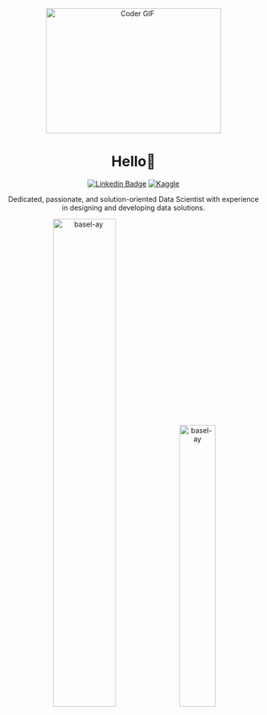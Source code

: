<div align="center">

<img alt="Coder GIF" height=250 width=350 src="https://analyticsindiamag.com/wp-content/uploads/2018/12/developer-dribbble.gif" />
<h1 align="center">Hello👋</h1>

[![Linkedin Badge](https://img.shields.io/badge/-basel-blue?style=flat-square&logo=Linkedin&logoColor=white&link=https://www.linkedin.com/in/basel-ayman-464b271a2/)](https://www.linkedin.com/in/basel-ayman-464b271a2/) [![Kaggle](https://kaggle.com/static/images/open-in-kaggle.svg)](https://www.kaggle.com/basel99) 

Dedicated, passionate, and solution-oriented Data Scientist with experience in designing and developing data solutions.
 
<img width="50%" src="https://github-readme-stats-git-masterrstaa-rickstaa.vercel.app/api?username=basel-ay&show_icons=true&locale=en" alt="basel-ay" />

<img width="38%" src="https://github-readme-stats-git-masterrstaa-rickstaa.vercel.app/api/top-langs/?username=basel-ay&layout=compact" alt="basel-ay" />

</div>
